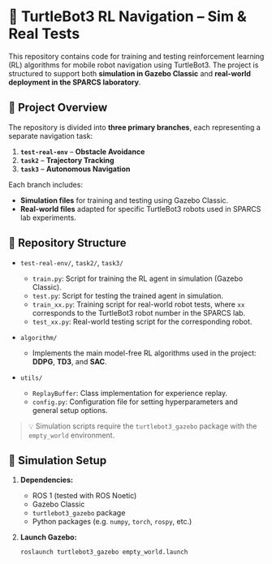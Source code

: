 # 🧠 TurtleBot3 RL Navigation – Sim & Real Tests

This repository contains code for training and testing reinforcement learning (RL) algorithms for mobile robot navigation using TurtleBot3. The project is structured to support both **simulation in Gazebo Classic** and **real-world deployment in the SPARCS laboratory**.

## 🚀 Project Overview

The repository is divided into **three primary branches**, each representing a separate navigation task:

1. **`test-real-env`** – **Obstacle Avoidance**
2. **`task2`** – **Trajectory Tracking**
3. **`task3`** – **Autonomous Navigation**

Each branch includes:

- **Simulation files** for training and testing using Gazebo Classic.
- **Real-world files** adapted for specific TurtleBot3 robots used in SPARCS lab experiments.

## 📂 Repository Structure

- `test-real-env/`, `task2/`, `task3/`  
  - `train.py`: Script for training the RL agent in simulation (Gazebo Classic).  
  - `test.py`: Script for testing the trained agent in simulation.  
  - `train_xx.py`: Training script for real-world robot tests, where `xx` corresponds to the TurtleBot3 robot number in the SPARCS lab.  
  - `test_xx.py`: Real-world testing script for the corresponding robot.  

- `algorithm/`  
  - Implements the main model-free RL algorithms used in the project: **DDPG**, **TD3**, and **SAC**.  

- `utils/`  
  - `ReplayBuffer`: Class implementation for experience replay.  
  - `config.py`: Configuration file for setting hyperparameters and general setup options.  

> 💡 Simulation scripts require the `turtlebot3_gazebo` package with the `empty_world` environment.

## 🧪 Simulation Setup

1. **Dependencies:**  
   - ROS 1 (tested with ROS Noetic)  
   - Gazebo Classic  
   - `turtlebot3_gazebo` package  
   - Python packages (e.g. `numpy`, `torch`, `rospy`, etc.)

2. **Launch Gazebo:**

   ```bash
   roslaunch turtlebot3_gazebo empty_world.launch
